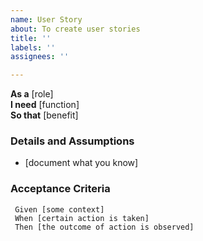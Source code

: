 ```yaml
---
name: User Story
about: To create user stories
title: ''
labels: ''
assignees: ''

---
```


**As a** [role]  
 **I need** [function]  
 **So that** [benefit]

 ### Details and Assumptions
 * [document what you know]

 ### Acceptance Criteria

```gherkin
 Given [some context]
 When [certain action is taken]
 Then [the outcome of action is observed]
 ```
